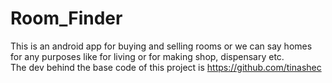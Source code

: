 # Room_Finder
This is an android app for buying and selling rooms or we can say homes for any purposes like for living or for making shop, dispensary etc.
<br>The dev behind the base code of this project is https://github.com/tinashec
